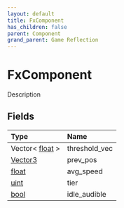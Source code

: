```yaml
---
layout: default
title: FxComponent
has_children: false
parent: Component
grand_parent: Game Reflection
---
```

# FxComponent
Description 

## Fields

| Type | Name |
|:-------------|:--------------|
| Vector< [float](/docs/game-reflection/components/float) > | threshold_vec |
| [Vector3](/docs/game-reflection/classes/vector3) | prev_pos |
| [float](/docs/game-reflection/components/float) | avg_speed |
| [uint](/docs/game-reflection/components/uint) | tier |
| [bool](/docs/game-reflection/components/bool) | idle_audible |

